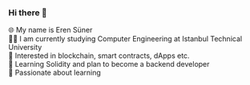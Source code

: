 ### Hi there 👋

🌐 My name is Eren Süner<br>
✍🏻 I am currently studying Computer Engineering at Istanbul Technical University<br>
🔭 Interested in blockchain, smart contracts, dApps etc.<br>
🌱 Learning Solidity and plan to become a backend developer<br>
🧠 Passionate about learning<br>


